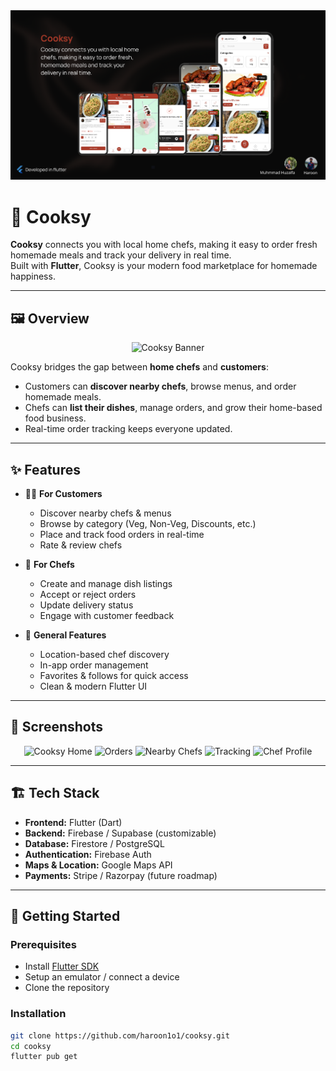 
<div align="center">
  <img src="assets/images/cooksy-banner.png" alt="Cooksy Home" width="700"/>
 
</div>

# 🍳 Cooksy

**Cooksy** connects you with local home chefs, making it easy to order fresh homemade meals and track your delivery in real time.  
Built with **Flutter**, Cooksy is your modern food marketplace for homemade happiness.  

---

## 🖼️ Overview

<div align="center">
  <img src="assets/readme/cooksy_banner.png" alt="Cooksy Banner" width="800"/>
</div>

Cooksy bridges the gap between **home chefs** and **customers**:  

- Customers can **discover nearby chefs**, browse menus, and order homemade meals.  
- Chefs can **list their dishes**, manage orders, and grow their home-based food business.  
- Real-time order tracking keeps everyone updated.  

---

## ✨ Features

- 👨‍🍳 **For Customers**
  - Discover nearby chefs & menus
  - Browse by category (Veg, Non-Veg, Discounts, etc.)
  - Place and track food orders in real-time
  - Rate & review chefs  

- 🍲 **For Chefs**
  - Create and manage dish listings
  - Accept or reject orders
  - Update delivery status
  - Engage with customer feedback  

- 🚀 **General Features**
  - Location-based chef discovery  
  - In-app order management  
  - Favorites & follows for quick access  
  - Clean & modern Flutter UI  

---

## 📱 Screenshots

<div align="center">
  <img src="assets/readme/screen1.png" alt="Cooksy Home" width="200"/>
  <img src="assets/readme/screen2.png" alt="Orders" width="200"/>
  <img src="assets/readme/screen3.png" alt="Nearby Chefs" width="200"/>
  <img src="assets/readme/screen4.png" alt="Tracking" width="200"/>
  <img src="assets/readme/screen5.png" alt="Chef Profile" width="200"/>
</div>

---

## 🏗️ Tech Stack

- **Frontend:** Flutter (Dart)  
- **Backend:** Firebase / Supabase (customizable)  
- **Database:** Firestore / PostgreSQL  
- **Authentication:** Firebase Auth  
- **Maps & Location:** Google Maps API  
- **Payments:** Stripe / Razorpay (future roadmap)  

---

## 🚀 Getting Started

### Prerequisites
- Install [Flutter SDK](https://docs.flutter.dev/get-started/install)  
- Setup an emulator / connect a device  
- Clone the repository  

### Installation

```bash
git clone https://github.com/haroon1o1/cooksy.git
cd cooksy
flutter pub get
